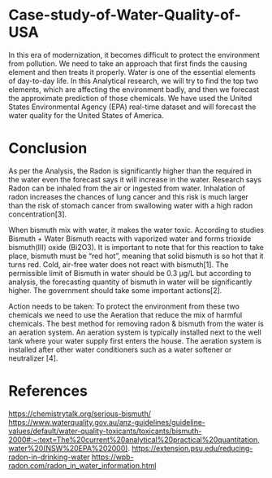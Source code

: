 # Case-study-of-Water-Quality-of-USA
In this era of modernization, it becomes difficult to protect the environment from pollution. We need to take an approach that first finds the causing element and then treats it properly. Water is one of the essential elements of day-to-day life. In this Analytical research, we will try to find the top two elements, which are affecting the environment badly, and then we forecast the approximate prediction of those chemicals. We have used the United States Environmental Agency (EPA) real-time dataset and will forecast the water quality for the United States of America.


# Conclusion
As per the Analysis, the Radon is significantly higher than the required in the water even the forecast says it will increase in the water. Research says Radon can be inhaled from the air or ingested from water. Inhalation of radon increases the chances of lung cancer and this risk is much larger than the risk of stomach cancer from swallowing water with a high radon concentration[3].

When bismuth mix with water, it makes the water toxic. According to studies Bismuth + Water Bismuth reacts with vaporized water and forms trioxide bismuth(III) oxide (Bi2O3). It is important to note that for this reaction to take place, bismuth must be “red hot”, meaning that solid bismuth is so hot that it turns red. Cold, air-free water does not react with bismuth[1]. The permissible limit of Bismuth in water should be 0.3 µg/L but according to analysis, the forecasting quantity of bismuth in water will be significantly higher. The government should take some important actions[2].

Action needs to be taken: To protect the environment from these two chemicals we need to use the Aeration that reduce the mix of harmful chemicals. The best method for removing radon & bismuth from the water is an aeration system. An aeration system is typically installed next to the well tank where your water supply first enters the house. The aeration system is installed after other water conditioners such as a water softener or neutralizer [4].

# References
https://chemistrytalk.org/serious-bismuth/
https://www.waterquality.gov.au/anz-guidelines/guideline-values/default/water-quality-toxicants/toxicants/bismuth-2000#:~:text=The%20current%20analytical%20practical%20quantitation,water%20(NSW%20EPA%202000).
https://extension.psu.edu/reducing-radon-in-drinking-water
https://wpb-radon.com/radon_in_water_information.html
